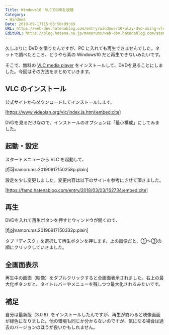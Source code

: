 ```yaml
---
Title: Windows10：VLCでDVDを視聴
Category:
- Windows
Date: 2019-09-17T15:03:50+09:00
URL: https://web-dev.hatenablog.com/entry/windows/10/play-dvd-using-vlc
EditURL: https://blog.hatena.ne.jp/mamorums/web-dev.hatenablog.com/atom/entry/26006613435284521
---
```


久しぶりに DVD を借りたんですが、PC に入れても再生できませんでした。ネットで調べたところ、どうやら素の Windows10 だと再生できないみたいです。

そこで、無料の [VLC media player](https://www.videolan.org/vlc/index.ja.html) をインストールして、DVDを見ることにしました。今回はその方法をまとめていきます。


## VLC のインストール
公式サイトからダウンロードしてインストールします。

[https://www.videolan.org/vlc/index.ja.html:embed:cite]

DVDを見るだけなので、インストールのオプションは「最小構成」にしてみました。


## 起動・設定
スタートメニューから VLC を起動して、

[f:id:mamorums:20190917150258p:plain]

設定を少し変更しました。変更内容は以下のサイトを参考にさせて頂きました。

[https://famd.hatenablog.com/entry/2018/03/03/162734:embed:cite]


## 再生
DVDを入れて再生ボタンを押すとウィンドウが開くので、

[f:id:mamorums:20190917150332p:plain]

タブ「ディスク」を選択して再生ボタンを押します。上の画像だと、①～➂の順にクリックしていきました。


## 全画面表示
再生中の画面（映像）をダブルクリックすると全画面表示されました。右上の最大化ボタンだと、タイトルバーやメニューを残しつつ最大化されるみたいです。


## 補足
自分は最新版（3.0.8）をインストールしたんですが、再生が終わると映像画面が緑色になりました。他の環境も同じか分からないのですが、気になる場合は過去のバージョンのほうが良いかもしれません。

